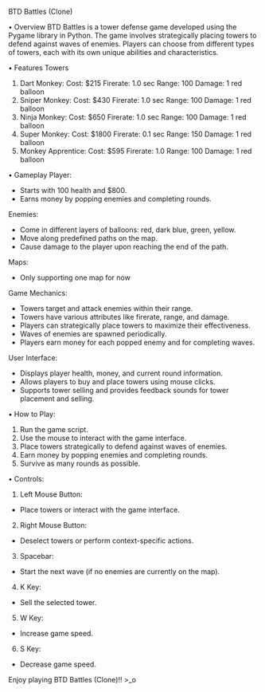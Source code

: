 BTD Battles (Clone)

• Overview
BTD Battles is a tower defense game developed using the Pygame library in Python. The game involves strategically placing towers to defend against waves of enemies. Players can choose from different types of towers, each with its own unique abilities and characteristics.

• Features
Towers
1. Dart Monkey:
Cost: $215
Firerate: 1.0 sec
Range: 100
Damage: 1 red balloon
2. Sniper Monkey:
Cost: $430
Firerate: 1.0 sec
Range: 100
Damage: 1 red balloon
3. Ninja Monkey:
Cost: $650
Firerate: 1.0 sec
Range: 100
Damage: 1 red balloon
4. Super Monkey:
Cost: $1800
Firerate: 0.1 sec
Range: 150
Damage: 1 red balloon
5. Monkey Apprentice:
Cost: $595
Firerate: 1.0
Range: 100
Damage: 1 red balloon

• Gameplay
Player:
- Starts with 100 health and $800.
- Earns money by popping enemies and completing rounds.

Enemies:
- Come in different layers of balloons: red, dark blue, green, yellow.
- Move along predefined paths on the map.
- Cause damage to the player upon reaching the end of the path.

Maps:
- Only supporting one map for now

Game Mechanics:
- Towers target and attack enemies within their range.
- Towers have various attributes like firerate, range, and damage.
- Players can strategically place towers to maximize their effectiveness.
- Waves of enemies are spawned periodically.
- Players earn money for each popped enemy and for completing waves.

User Interface:
- Displays player health, money, and current round information.
- Allows players to buy and place towers using mouse clicks.
- Supports tower selling and provides feedback sounds for tower placement and selling.

• How to Play:
1. Run the game script.
2. Use the mouse to interact with the game interface.
3. Place towers strategically to defend against waves of enemies.
4. Earn money by popping enemies and completing rounds.
5. Survive as many rounds as possible.

• Controls:
1. Left Mouse Button:
- Place towers or interact with the game interface.
2. Right Mouse Button:
- Deselect towers or perform context-specific actions.
3. Spacebar:
- Start the next wave (if no enemies are currently on the map).
4. K Key:
- Sell the selected tower.
5. W Key:
- Increase game speed.
6. S Key:
- Decrease game speed.

Enjoy playing BTD Battles (Clone)!! >_o
